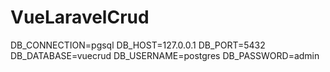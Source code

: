 # VueLaravelCrud


DB_CONNECTION=pgsql
DB_HOST=127.0.0.1
DB_PORT=5432
DB_DATABASE=vuecrud
DB_USERNAME=postgres
DB_PASSWORD=admin
